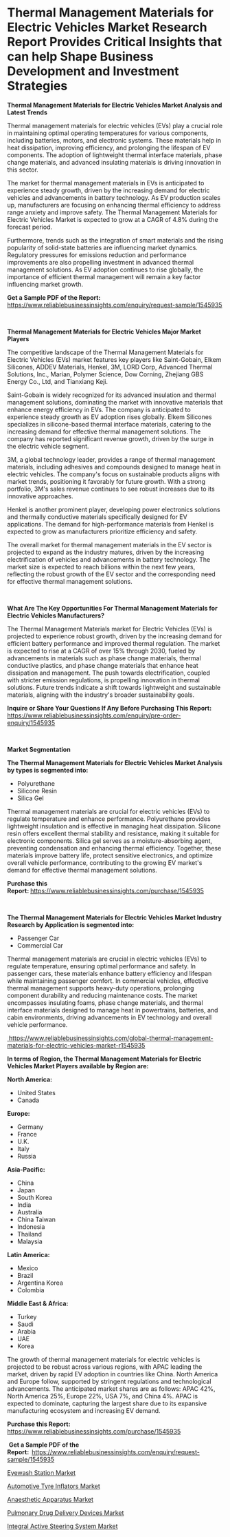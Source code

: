 <p><h1>Thermal Management Materials for Electric Vehicles Market Research Report Provides Critical Insights that can help Shape Business Development and Investment Strategies</h1></p><p><strong>Thermal Management Materials for Electric Vehicles Market Analysis and Latest Trends</strong></p>
<p><p>Thermal management materials for electric vehicles (EVs) play a crucial role in maintaining optimal operating temperatures for various components, including batteries, motors, and electronic systems. These materials help in heat dissipation, improving efficiency, and prolonging the lifespan of EV components. The adoption of lightweight thermal interface materials, phase change materials, and advanced insulating materials is driving innovation in this sector.</p><p>The market for thermal management materials in EVs is anticipated to experience steady growth, driven by the increasing demand for electric vehicles and advancements in battery technology. As EV production scales up, manufacturers are focusing on enhancing thermal efficiency to address range anxiety and improve safety. The Thermal Management Materials for Electric Vehicles Market is expected to grow at a CAGR of 4.8% during the forecast period. </p><p>Furthermore, trends such as the integration of smart materials and the rising popularity of solid-state batteries are influencing market dynamics. Regulatory pressures for emissions reduction and performance improvements are also propelling investment in advanced thermal management solutions. As EV adoption continues to rise globally, the importance of efficient thermal management will remain a key factor influencing market growth.</p></p>
<p><strong>Get a Sample PDF of the Report:&nbsp;</strong> <a href="https://www.reliablebusinessinsights.com/enquiry/request-sample/1545935?utm_campaign=1119&utm_medium=2&utm_source=Github&utm_content=ia&utm_term=03112024&utm_id=thermal-management-materials-for-electric-vehicles">https://www.reliablebusinessinsights.com/enquiry/request-sample/1545935</a></p>
<p>&nbsp;</p>
<p><strong>Thermal Management Materials for Electric Vehicles Major Market Players</strong></p>
<p><p>The competitive landscape of the Thermal Management Materials for Electric Vehicles (EVs) market features key players like Saint-Gobain, Elkem Silicones, ADDEV Materials, Henkel, 3M, LORD Corp, Advanced Thermal Solutions, Inc., Marian, Polymer Science, Dow Corning, Zhejiang GBS Energy Co., Ltd, and Tianxiang Keji. </p><p>Saint-Gobain is widely recognized for its advanced insulation and thermal management solutions, dominating the market with innovative materials that enhance energy efficiency in EVs. The company is anticipated to experience steady growth as EV adoption rises globally. Elkem Silicones specializes in silicone-based thermal interface materials, catering to the increasing demand for effective thermal management solutions. The company has reported significant revenue growth, driven by the surge in the electric vehicle segment.</p><p>3M, a global technology leader, provides a range of thermal management materials, including adhesives and compounds designed to manage heat in electric vehicles. The company's focus on sustainable products aligns with market trends, positioning it favorably for future growth. With a strong portfolio, 3M's sales revenue continues to see robust increases due to its innovative approaches.</p><p>Henkel is another prominent player, developing power electronics solutions and thermally conductive materials specifically designed for EV applications. The demand for high-performance materials from Henkel is expected to grow as manufacturers prioritize efficiency and safety.</p><p>The overall market for thermal management materials in the EV sector is projected to expand as the industry matures, driven by the increasing electrification of vehicles and advancements in battery technology. The market size is expected to reach billions within the next few years, reflecting the robust growth of the EV sector and the corresponding need for effective thermal management solutions.</p></p>
<p>&nbsp;</p>
<p><strong>What Are The Key Opportunities For Thermal Management Materials for Electric Vehicles Manufacturers?</strong></p>
<p><p>The Thermal Management Materials market for Electric Vehicles (EVs) is projected to experience robust growth, driven by the increasing demand for efficient battery performance and improved thermal regulation. The market is expected to rise at a CAGR of over 15% through 2030, fueled by advancements in materials such as phase change materials, thermal conductive plastics, and phase change materials that enhance heat dissipation and management. The push towards electrification, coupled with stricter emission regulations, is propelling innovation in thermal solutions. Future trends indicate a shift towards lightweight and sustainable materials, aligning with the industry's broader sustainability goals.</p></p>
<p><strong>Inquire or Share Your Questions If Any Before Purchasing This Report:</strong> <a href="https://www.reliablebusinessinsights.com/enquiry/pre-order-enquiry/1545935?utm_campaign=1119&utm_medium=2&utm_source=Github&utm_content=ia&utm_term=03112024&utm_id=thermal-management-materials-for-electric-vehicles">https://www.reliablebusinessinsights.com/enquiry/pre-order-enquiry/1545935</a></p>
<p>&nbsp;</p>
<p><strong>Market Segmentation</strong></p>
<p><strong>The Thermal Management Materials for Electric Vehicles Market Analysis by types is segmented into:</strong></p>
<p><ul><li>Polyurethane</li><li>Silicone Resin</li><li>Silica Gel</li></ul></p>
<p><p>Thermal management materials are crucial for electric vehicles (EVs) to regulate temperature and enhance performance. Polyurethane provides lightweight insulation and is effective in managing heat dissipation. Silicone resin offers excellent thermal stability and resistance, making it suitable for electronic components. Silica gel serves as a moisture-absorbing agent, preventing condensation and enhancing thermal efficiency. Together, these materials improve battery life, protect sensitive electronics, and optimize overall vehicle performance, contributing to the growing EV market's demand for effective thermal management solutions.</p></p>
<p><strong>Purchase this Report:&nbsp;</strong><a href="https://www.reliablebusinessinsights.com/purchase/1545935?utm_campaign=1119&utm_medium=2&utm_source=Github&utm_content=ia&utm_term=03112024&utm_id=thermal-management-materials-for-electric-vehicles">https://www.reliablebusinessinsights.com/purchase/1545935</a></p>
<p>&nbsp;</p>
<p><strong>The Thermal Management Materials for Electric Vehicles Market Industry Research by Application is segmented into:</strong></p>
<p><ul><li>Passenger Car</li><li>Commercial Car</li></ul></p>
<p><p>Thermal management materials are crucial in electric vehicles (EVs) to regulate temperature, ensuring optimal performance and safety. In passenger cars, these materials enhance battery efficiency and lifespan while maintaining passenger comfort. In commercial vehicles, effective thermal management supports heavy-duty operations, prolonging component durability and reducing maintenance costs. The market encompasses insulating foams, phase change materials, and thermal interface materials designed to manage heat in powertrains, batteries, and cabin environments, driving advancements in EV technology and overall vehicle performance.</p></p>
<p><a href="https://www.reliablebusinessinsights.com/global-thermal-management-materials-for-electric-vehicles-market-r1545935?utm_campaign=1119&utm_medium=2&utm_source=Github&utm_content=ia&utm_term=03112024&utm_id=thermal-management-materials-for-electric-vehicles">&nbsp;https://www.reliablebusinessinsights.com/global-thermal-management-materials-for-electric-vehicles-market-r1545935</a></p>
<p><strong>In terms of Region, the Thermal Management Materials for Electric Vehicles Market Players available by Region are:</strong></p>
<p>
    <p> <strong> North America: </strong>
        <ul>
            <li>United States</li>
            <li>Canada</li>
        </ul>
        </p> 
    <p> <strong> Europe: </strong>
        <ul>
            <li>Germany</li>
            <li>France</li>
            <li>U.K.</li>
            <li>Italy</li>
            <li>Russia</li>
        </ul>
        </p> 
    <p> <strong> Asia-Pacific: </strong>
        <ul>
            <li>China</li>
            <li>Japan</li>
            <li>South Korea</li>
            <li>India</li>
            <li>Australia</li>
            <li>China Taiwan</li>
            <li>Indonesia</li>
            <li>Thailand</li>
            <li>Malaysia</li>
        </ul>
        </p> 
    <p> <strong> Latin America: </strong>
        <ul>
            <li>Mexico</li>
            <li>Brazil</li>
            <li>Argentina Korea</li>
            <li>Colombia</li>
        </ul>
        </p> 
    <p> <strong> Middle East & Africa: </strong>
        <ul>
            <li>Turkey</li>
            <li>Saudi</li>
            <li>Arabia</li>
            <li>UAE</li>
            <li>Korea</li>
        </ul>
    </p>
    </p>
<p><p>The growth of thermal management materials for electric vehicles is projected to be robust across various regions, with APAC leading the market, driven by rapid EV adoption in countries like China. North America and Europe follow, supported by stringent regulations and technological advancements. The anticipated market shares are as follows: APAC 42%, North America 25%, Europe 22%, USA 7%, and China 4%. APAC is expected to dominate, capturing the largest share due to its expansive manufacturing ecosystem and increasing EV demand.</p></p>
<p><strong>Purchase this Report: </strong><a href="https://www.reliablebusinessinsights.com/purchase/1545935?utm_campaign=1119&utm_medium=2&utm_source=Github&utm_content=ia&utm_term=03112024&utm_id=thermal-management-materials-for-electric-vehicles">https://www.reliablebusinessinsights.com/purchase/1545935</a></p>
<p>&nbsp;<strong>Get a Sample PDF of the Report:&nbsp;&nbsp;</strong><a href="https://www.reliablebusinessinsights.com/enquiry/request-sample/1545935?utm_campaign=1119&utm_medium=2&utm_source=Github&utm_content=ia&utm_term=03112024&utm_id=thermal-management-materials-for-electric-vehicles">https://www.reliablebusinessinsights.com/enquiry/request-sample/1545935</a></p>
<p><strong></strong></p>
<p><p><a href="https://issuu.com/reportprime-2/docs/eyewash-station-market-size-2030.pp_4812bfdd31f9c5?utm_campaign=1119&utm_medium=2&utm_source=Github&utm_content=ia&utm_term=03112024&utm_id=thermal-management-materials-for-electric-vehicles">Eyewash Station Market</a></p><p><a href="https://github.com/gabrielleq8bung/Market-Research-Report-List-1/blob/main/automotive-tyre-inflators-market.md?utm_campaign=1119&utm_medium=2&utm_source=Github&utm_content=ia&utm_term=03112024&utm_id=thermal-management-materials-for-electric-vehicles">Automotive Tyre Inflators Market</a></p><p><a href="https://issuu.com/reportprime-2/docs/anaesthetic-apparatus-market-size-2_b33282ce06ba4f?utm_campaign=1119&utm_medium=2&utm_source=Github&utm_content=ia&utm_term=03112024&utm_id=thermal-management-materials-for-electric-vehicles">Anaesthetic Apparatus Market</a></p><p><a href="https://issuu.com/reportprime-2/docs/pulmonary-drug-delivery-devices-mar_78ed9c6415f6be?utm_campaign=1119&utm_medium=2&utm_source=Github&utm_content=ia&utm_term=03112024&utm_id=thermal-management-materials-for-electric-vehicles">Pulmonary Drug Delivery Devices Market</a></p><p><a href="https://github.com/sogusofer/Market-Research-Report-List-1/blob/main/integral-active-steering-system-market.md?utm_campaign=1119&utm_medium=2&utm_source=Github&utm_content=ia&utm_term=03112024&utm_id=thermal-management-materials-for-electric-vehicles">Integral Active Steering System Market</a></p></p>